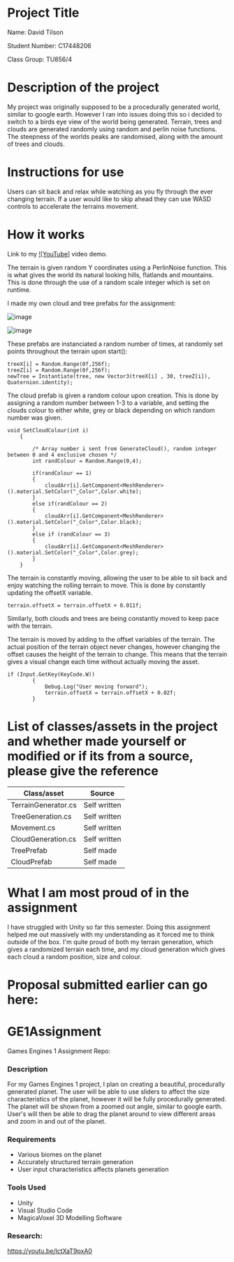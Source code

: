 # Project Title

Name: David Tilson

Student Number: C17448206

Class Group: TU856/4

# Description of the project
My project was originally supposed to be a procedurally generated world, similar to google earth. However I ran into issues doing this so i decided to switch to a birds eye view of the world being generated. Terrain, trees and clouds are generated randomly using random and perlin noise functions. The steepness of the worlds peaks are randomised, along with the amount of trees and clouds.

# Instructions for use
Users can sit back and relax while watching as you fly through the ever changing terrain. If a user would like to skip ahead they can use WASD controls to accelerate the terrains movement.

# How it works
Link to my [![YouTube]](https://youtu.be/VnNHkofNsgo) video demo.

The terrain is given random Y coordinates using a PerlinNoise function. This is what gives the world its natural looking hills, flatlands and mountains. This is done through the use of a random scale integer which is set on runtime. 

I made my own cloud and tree prefabs for the assignment:

![image](https://user-images.githubusercontent.com/47209067/146196225-ac536957-18be-4ed6-a1be-85ecdbc696e7.png)

![image](https://user-images.githubusercontent.com/47209067/146196244-6108fcb7-66e7-4c5e-ab8e-a0d40b76a6a6.png)

These prefabs are instanciated a random number of times, at randomly set points throughout the terrain upon start():
```
treeX[i] = Random.Range(0f,256f);
treeZ[i] = Random.Range(0f,256f);
newTree = Instantiate(tree, new Vector3(treeX[i] , 30, treeZ[i]), Quaternion.identity);
```

The cloud prefab is given a random colour upon creation. This is done by assigning a random number between 1-3 to a variable, and setting the clouds colour to either white, grey or black depending on which random number was given.
```
void SetCloudColour(int i)
    {

        /* Array number i sent from GenerateCloud(), random integer between 0 and 4 exclusive chosen */
        int randColour = Random.Range(0,4);

        if(randColour == 1)
        {
            cloudArr[i].GetComponent<MeshRenderer>().material.SetColor("_Color",Color.white);
        }
        else if(randColour == 2)
        {
            cloudArr[i].GetComponent<MeshRenderer>().material.SetColor("_Color",Color.black);
        }
        else if (randColour == 3)
        {
            cloudArr[i].GetComponent<MeshRenderer>().material.SetColor("_Color",Color.grey);
        }
    }
```

The terrain is constantly moving, allowing the user to be able to sit back and enjoy watching the rolling terrain to move. This is done by constantly updating the offsetX variable.
```
terrain.offsetX = terrain.offsetX + 0.011f;
```

Similarly, both clouds and trees are being constantly moved to keep pace with the terrain.

The terrain is moved by adding to the offset variables of the terrain. The actual position of the terrain object never changes, however changing the offset causes the height of the terrain to change. This means that the terrain gives a visual change each time without actually moving the asset.
```
if (Input.GetKey(KeyCode.W))
        {
            Debug.Log("User moving forward");
            terrain.offsetX = terrain.offsetX + 0.02f;
        }
```
# List of classes/assets in the project and whether made yourself or modified or if its from a source, please give the reference

| Class/asset | Source |
|-----------|-----------|
| TerrainGenerator.cs | Self written |
| TreeGeneration.cs | Self written |
| Movement.cs | Self written |
| CloudGeneration.cs | Self written |
| TreePrefab | Self made |
| CloudPrefab | Self made |

# What I am most proud of in the assignment
I have struggled with Unity so far this semester. Doing this assignment helped me out massively with my understanding as it forced me to think outside of the box.
I'm quite proud of both my terrain generation, which gives a randomized terrain each time, and my cloud generation which gives each cloud a random position, size and colour.

# Proposal submitted earlier can go here:
# GE1Assignment
Games Engines 1 Assignment Repo:

### Description
For my Games Engines 1 project, I plan on creating a beautiful, procedurally generated planet. The user will be able to use sliders to affect the size characteristics of the planet, however it will be fully procedurally generated. The planet will be shown from a zoomed out angle, similar to google earth. User's will then be able to drag the planet around to view different areas and zoom in and out of the planet. 

### Requirements
- Various biomes on the planet
- Accurately structured terrain generation
- User input characteristics affects planets generation

### Tools Used
- Unity
- Visual Studio Code
- MagicaVoxel 3D Modelling Software

### Research:
https://youtu.be/lctXaT9pxA0

